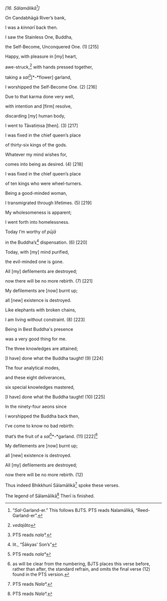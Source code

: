 *\[16. Sālamālikā*[^1]*\]*

On Candabhāgā River’s bank,

I was a *kinnarī* back then.

I saw the Stainless One, Buddha,

the Self-Become, Unconquered One. (1) \[215\]

Happy, with pleasure in \[my\] heart,

awe-struck,[^2] with hands pressed together,

taking a *sal*[^3]\[*-*flower\] garland,

I worshipped the Self-Become One. (2) \[216\]

Due to that karma done very well,

with intention and \[firm\] resolve,

discarding \[my\] human body,

I went to Tāvatiṃsa \[then\]. (3) \[217\]

I was fixed in the chief queen’s place

of thirty-six kings of the gods.

Whatever my mind wishes for,

comes into being as desired. (4) \[218\]

I was fixed in the chief queen’s place

of ten kings who were wheel-turners.

Being a good-minded woman,

I transmigrated through lifetimes. (5) \[219\]

My wholesomeness is apparent;

I went forth into homelessness.

Today I’m worthy of *pūjā*

in the Buddha’s[^4] dispensation. (6) \[220\]

Today, with \[my\] mind purified,

the evil-minded one is gone.

All \[my\] defilements are destroyed;

now there will be no more rebirth. (7) \[221\]

My defilements are \[now\] burnt up;

all \[new\] existence is destroyed.

Like elephants with broken chains,

I am living without constraint. (8) \[223\]

Being in Best Buddha's presence

was a very good thing for me.

The three knowledges are attained;

\[I have\] done what the Buddha taught! (9) \[224\]

The four analytical modes,

and these eight deliverances,

six special knowledges mastered,

\[I have\] done what the Buddha taught! (10) \[225\]

In the ninety-four aeons since

I worshipped the Buddha back then,

I’ve come to know no bad rebirth:

that’s the fruit of a *sal*[^5]*-*garland. (11) \[222\][^6]

My defilements are \[now\] burnt up;

all \[new\] existence is destroyed.

All \[my\] defilements are destroyed;

now there will be no more rebirth. (12)

Thus indeed Bhikkhunī Sālamālikā[^7] spoke these verses.

The legend of Sālamālikā[^8] Therī is finished.

[^1]: “*Sal*-Garland-er.” This follows BJTS. PTS reads Nalamālikā,
    “Reed-Garland-er”.

[^2]: *vedajāto*

[^3]: PTS reads *nala°.*

[^4]: lit., “Śākyas’ Son’s”

[^5]: PTS reads *nala°*

[^6]: as will be clear from the numbering, BJTS places this verse
    before, rather than after, the standard refrain, and omits the final
    verse (12) found in the PTS version.

[^7]: PTS reads *Nala°.*

[^8]: PTS reads *Nala°.*
